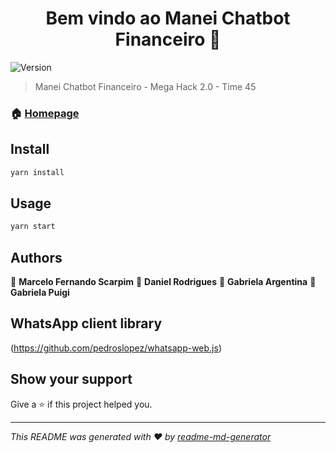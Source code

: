 <h1 align="center">Bem vindo ao Manei Chatbot Financeiro 👋</h1>
<p>
  <img alt="Version" src="https://img.shields.io/badge/version-1.0.0-blue.svg?cacheSeconds=2592000" />
</p>

> Manei Chatbot Financeiro - Mega Hack 2.0 - Time 45

### 🏠 [Homepage](https://maneichatbotfinanceiro.webflow.io/)

## Install

```sh
yarn install
```

## Usage

```sh
yarn start
```

## Authors

👤 **Marcelo Fernando Scarpim**
👤 **Daniel Rodrigues**
👤 **Gabriela Argentina**
👤 **Gabriela Puigi**

## WhatsApp client library

(https://github.com/pedroslopez/whatsapp-web.js)

## Show your support

Give a ⭐️ if this project helped you.

***
_This README was generated with ❤️ by [readme-md-generator](https://github.com/kefranabg/readme-md-generator)_